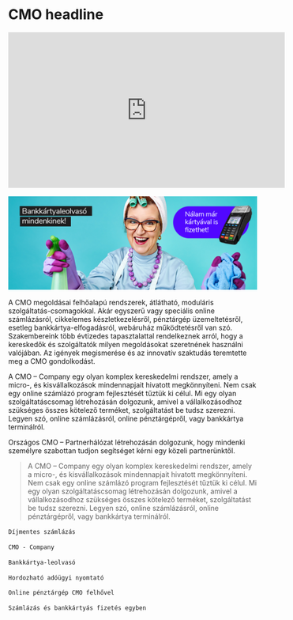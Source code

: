 # CMO headline

<iframe width="560" height="315" src="https://www.youtube.com/embed/nxdIJbdjSII" frameborder="0" allow="accelerometer; autoplay; encrypted-media; gyroscope; picture-in-picture" allowfullscreen></iframe>

![logo](_media/desktop1.png)

A CMO megoldásai felhőalapú rendszerek, átlátható, moduláris szolgáltatás-csomagokkal. Akár egyszerű vagy speciális online számlázásról, cikkelemes készletkezelésről, pénztárgép üzemeltetésről, esetleg bankkártya-elfogadásról, webáruház működtetésről van szó. Szakembereink több évtizedes tapasztalattal rendelkeznek arról, hogy a kereskedők és szolgáltatók milyen megoldásokat szeretnének használni valójában. Az igények megismerése és az innovatív szaktudás teremtette meg a CMO gondolkodást.

A CMO – Company egy olyan komplex kereskedelmi rendszer, amely a micro-, és kisvállalkozások mindennapjait hivatott megkönnyíteni. Nem csak egy online számlázó program fejlesztését tűztük ki célul. Mi egy olyan szolgáltatáscsomag létrehozásán dolgozunk, amivel a vállalkozásodhoz szükséges összes kötelező terméket, szolgáltatást be tudsz szerezni. Legyen szó, online számlázásról, online pénztárgépről, vagy bankkártya terminálról.

Országos CMO – Partnerhálózat létrehozásán dolgozunk, hogy mindenki személyre szabottan tudjon segítséget kérni egy közeli partnerünktől.

> A CMO – Company egy olyan komplex kereskedelmi rendszer, amely a micro-, és kisvállalkozások mindennapjait hivatott megkönnyíteni. Nem csak egy online számlázó program fejlesztését tűztük ki célul. Mi egy olyan szolgáltatáscsomag létrehozásán dolgozunk, amivel a vállalkozásodhoz szükséges összes kötelező terméket, szolgáltatást be tudsz szerezni. Legyen szó, online számlázásról, online pénztárgépről, vagy bankkártya terminálról.

```1
Díjmentes számlázás
```

```2
CMO - Company
```

```3
Bankkártya-leolvasó
```

```4
Hordozható adóügyi nyomtató
```

```5
Online pénztárgép CMO felhővel
```

```6
Számlázás és bankkártyás fizetés egyben
```
